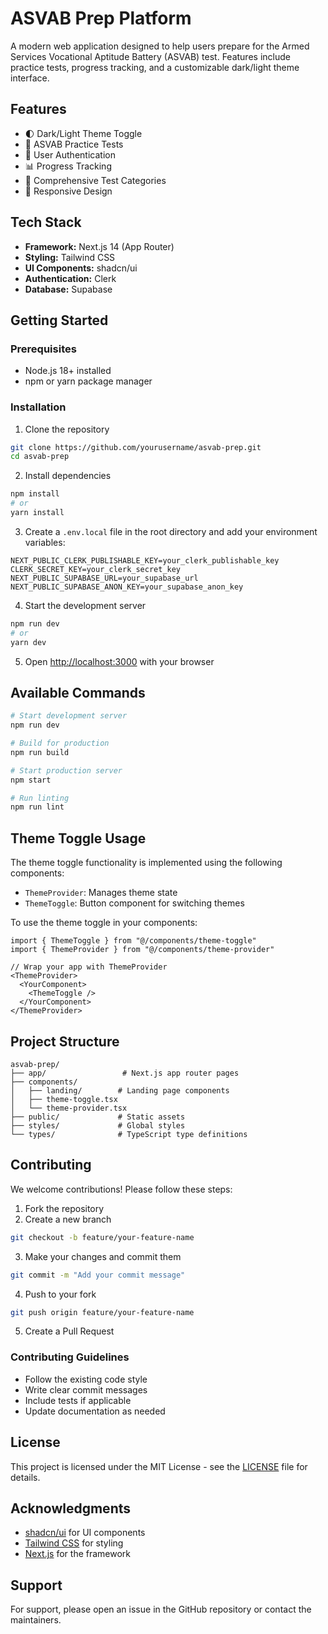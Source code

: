 # ASVAB Prep Platform

A modern web application designed to help users prepare for the Armed Services Vocational Aptitude Battery (ASVAB) test. Features include practice tests, progress tracking, and a customizable dark/light theme interface.

## Features

- 🌓 Dark/Light Theme Toggle
- 📝 ASVAB Practice Tests
- 🔐 User Authentication
- 📊 Progress Tracking
- 💪 Comprehensive Test Categories
- 📱 Responsive Design

## Tech Stack

- **Framework:** Next.js 14 (App Router)
- **Styling:** Tailwind CSS
- **UI Components:** shadcn/ui
- **Authentication:** Clerk
- **Database:** Supabase

## Getting Started

### Prerequisites

- Node.js 18+ installed
- npm or yarn package manager

### Installation

1. Clone the repository
```bash
git clone https://github.com/yourusername/asvab-prep.git
cd asvab-prep
```

2. Install dependencies
```bash
npm install
# or
yarn install
```

3. Create a `.env.local` file in the root directory and add your environment variables:
```env
NEXT_PUBLIC_CLERK_PUBLISHABLE_KEY=your_clerk_publishable_key
CLERK_SECRET_KEY=your_clerk_secret_key
NEXT_PUBLIC_SUPABASE_URL=your_supabase_url
NEXT_PUBLIC_SUPABASE_ANON_KEY=your_supabase_anon_key
```

4. Start the development server
```bash
npm run dev
# or
yarn dev
```

5. Open [http://localhost:3000](http://localhost:3000) with your browser

## Available Commands

```bash
# Start development server
npm run dev

# Build for production
npm run build

# Start production server
npm start

# Run linting
npm run lint
```

## Theme Toggle Usage

The theme toggle functionality is implemented using the following components:

- `ThemeProvider`: Manages theme state
- `ThemeToggle`: Button component for switching themes

To use the theme toggle in your components:

```tsx
import { ThemeToggle } from "@/components/theme-toggle"
import { ThemeProvider } from "@/components/theme-provider"

// Wrap your app with ThemeProvider
<ThemeProvider>
  <YourComponent>
    <ThemeToggle />
  </YourComponent>
</ThemeProvider>
```

## Project Structure

```
asvab-prep/
├── app/                 # Next.js app router pages
├── components/         
│   ├── landing/        # Landing page components
│   ├── theme-toggle.tsx
│   └── theme-provider.tsx
├── public/             # Static assets
├── styles/             # Global styles
└── types/              # TypeScript type definitions
```

## Contributing

We welcome contributions! Please follow these steps:

1. Fork the repository
2. Create a new branch
```bash
git checkout -b feature/your-feature-name
```

3. Make your changes and commit them
```bash
git commit -m "Add your commit message"
```

4. Push to your fork
```bash
git push origin feature/your-feature-name
```

5. Create a Pull Request

### Contributing Guidelines

- Follow the existing code style
- Write clear commit messages
- Include tests if applicable
- Update documentation as needed

## License

This project is licensed under the MIT License - see the [LICENSE](LICENSE) file for details.

## Acknowledgments

- [shadcn/ui](https://ui.shadcn.com/) for UI components
- [Tailwind CSS](https://tailwindcss.com/) for styling
- [Next.js](https://nextjs.org/) for the framework

## Support

For support, please open an issue in the GitHub repository or contact the maintainers.
